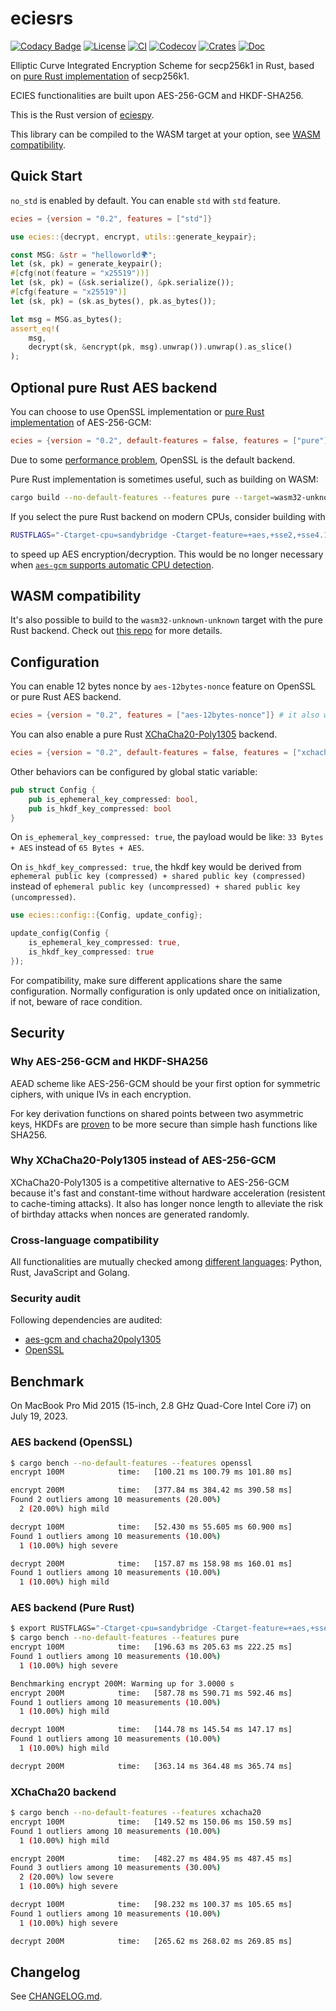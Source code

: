 # eciesrs

[![Codacy Badge](https://api.codacy.com/project/badge/Grade/1c6d6ed949dd4836ab97421039e8be75)](https://app.codacy.com/gh/ecies/rs/dashboard)
[![License](https://img.shields.io/github/license/ecies/rs.svg)](https://github.com/ecies/rs)
[![CI](https://img.shields.io/github/actions/workflow/status/ecies/rs/ci.yml)](https://github.com/ecies/rs/actions)
[![Codecov](https://img.shields.io/codecov/c/github/ecies/rs.svg)](https://codecov.io/gh/ecies/rs)
[![Crates](https://img.shields.io/crates/v/ecies)](https://crates.io/crates/ecies)
[![Doc](https://docs.rs/ecies/badge.svg)](https://docs.rs/ecies/latest/ecies/)

Elliptic Curve Integrated Encryption Scheme for secp256k1 in Rust, based on [pure Rust implementation](https://github.com/paritytech/libsecp256k1) of secp256k1.

ECIES functionalities are built upon AES-256-GCM and HKDF-SHA256.

This is the Rust version of [eciespy](https://github.com/ecies/py).

This library can be compiled to the WASM target at your option, see [WASM compatibility](#wasm-compatibility).

## Quick Start

`no_std` is enabled by default. You can enable `std` with `std` feature.

```toml
ecies = {version = "0.2", features = ["std"]}
```

```rust
use ecies::{decrypt, encrypt, utils::generate_keypair};

const MSG: &str = "helloworld🌍";
let (sk, pk) = generate_keypair();
#[cfg(not(feature = "x25519"))]
let (sk, pk) = (&sk.serialize(), &pk.serialize());
#[cfg(feature = "x25519")]
let (sk, pk) = (sk.as_bytes(), pk.as_bytes());

let msg = MSG.as_bytes();
assert_eq!(
    msg,
    decrypt(sk, &encrypt(pk, msg).unwrap()).unwrap().as_slice()
);
```

## Optional pure Rust AES backend

You can choose to use OpenSSL implementation or [pure Rust implementation](https://github.com/RustCrypto/AEADs) of AES-256-GCM:

```toml
ecies = {version = "0.2", default-features = false, features = ["pure"]}
```

Due to some [performance problem](https://github.com/RustCrypto/AEADs/issues/243), OpenSSL is the default backend.

Pure Rust implementation is sometimes useful, such as building on WASM:

```bash
cargo build --no-default-features --features pure --target=wasm32-unknown-unknown
```

If you select the pure Rust backend on modern CPUs, consider building with

```bash
RUSTFLAGS="-Ctarget-cpu=sandybridge -Ctarget-feature=+aes,+sse2,+sse4.1,+ssse3"
```

to speed up AES encryption/decryption. This would be no longer necessary when [`aes-gcm` supports automatic CPU detection](https://github.com/RustCrypto/AEADs/issues/243#issuecomment-738821935).

## WASM compatibility

It's also possible to build to the `wasm32-unknown-unknown` target with the pure Rust backend. Check out [this repo](https://github.com/ecies/rs-wasm) for more details.

## Configuration

You can enable 12 bytes nonce by `aes-12bytes-nonce` feature on OpenSSL or pure Rust AES backend.

```toml
ecies = {version = "0.2", features = ["aes-12bytes-nonce"]} # it also works with "pure"
```

You can also enable a pure Rust [XChaCha20-Poly1305](https://github.com/RustCrypto/AEADs/tree/master/chacha20poly1305) backend.

```toml
ecies = {version = "0.2", default-features = false, features = ["xchacha20"]}
```

Other behaviors can be configured by global static variable:

```rust
pub struct Config {
    pub is_ephemeral_key_compressed: bool,
    pub is_hkdf_key_compressed: bool
}
```

On `is_ephemeral_key_compressed: true`, the payload would be like: `33 Bytes + AES` instead of `65 Bytes + AES`.

On `is_hkdf_key_compressed: true`, the hkdf key would be derived from `ephemeral public key (compressed) + shared public key (compressed)` instead of `ephemeral public key (uncompressed) + shared public key (uncompressed)`.

```rust
use ecies::config::{Config, update_config};

update_config(Config {
    is_ephemeral_key_compressed: true,
    is_hkdf_key_compressed: true
});
```

For compatibility, make sure different applications share the same configuration. Normally configuration is only updated once on initialization, if not, beware of race condition.

## Security

### Why AES-256-GCM and HKDF-SHA256

AEAD scheme like AES-256-GCM should be your first option for symmetric ciphers, with unique IVs in each encryption.

For key derivation functions on shared points between two asymmetric keys, HKDFs are [proven](https://github.com/ecies/py/issues/82) to be more secure than simple hash functions like SHA256.

### Why XChaCha20-Poly1305 instead of AES-256-GCM

XChaCha20-Poly1305 is a competitive alternative to AES-256-GCM because it's fast and constant-time without hardware acceleration (resistent to cache-timing attacks). It also has longer nonce length to alleviate the risk of birthday attacks when nonces are generated randomly.

### Cross-language compatibility

All functionalities are mutually checked among [different languages](https://github.com/ecies): Python, Rust, JavaScript and Golang.

### Security audit

Following dependencies are audited:

- [aes-gcm and chacha20poly1305](https://research.nccgroup.com/2020/02/26/public-report-rustcrypto-aes-gcm-and-chacha20poly1305-implementation-review/)
- [OpenSSL](https://ostif.org/the-ostif-and-quarkslab-audit-of-openssl-is-complete/)

## Benchmark

On MacBook Pro Mid 2015 (15-inch, 2.8 GHz Quad-Core Intel Core i7) on July 19, 2023.

### AES backend (OpenSSL)

```bash
$ cargo bench --no-default-features --features openssl
encrypt 100M            time:   [100.21 ms 100.79 ms 101.80 ms]

encrypt 200M            time:   [377.84 ms 384.42 ms 390.58 ms]
Found 2 outliers among 10 measurements (20.00%)
  2 (20.00%) high mild

decrypt 100M            time:   [52.430 ms 55.605 ms 60.900 ms]
Found 1 outliers among 10 measurements (10.00%)
  1 (10.00%) high severe

decrypt 200M            time:   [157.87 ms 158.98 ms 160.01 ms]
Found 1 outliers among 10 measurements (10.00%)
  1 (10.00%) high mild
```

### AES backend (Pure Rust)

```bash
$ export RUSTFLAGS="-Ctarget-cpu=sandybridge -Ctarget-feature=+aes,+sse2,+sse4.1,+ssse3"
$ cargo bench --no-default-features --features pure
encrypt 100M            time:   [196.63 ms 205.63 ms 222.25 ms]
Found 1 outliers among 10 measurements (10.00%)
  1 (10.00%) high severe

Benchmarking encrypt 200M: Warming up for 3.0000 s
encrypt 200M            time:   [587.78 ms 590.71 ms 592.46 ms]
Found 1 outliers among 10 measurements (10.00%)
  1 (10.00%) high mild

decrypt 100M            time:   [144.78 ms 145.54 ms 147.17 ms]
Found 1 outliers among 10 measurements (10.00%)
  1 (10.00%) high mild

decrypt 200M            time:   [363.14 ms 364.48 ms 365.74 ms]
```

### XChaCha20 backend

```bash
$ cargo bench --no-default-features --features xchacha20
encrypt 100M            time:   [149.52 ms 150.06 ms 150.59 ms]
Found 1 outliers among 10 measurements (10.00%)
  1 (10.00%) high mild

encrypt 200M            time:   [482.27 ms 484.95 ms 487.45 ms]
Found 3 outliers among 10 measurements (30.00%)
  2 (20.00%) low severe
  1 (10.00%) high severe

decrypt 100M            time:   [98.232 ms 100.37 ms 105.65 ms]
Found 1 outliers among 10 measurements (10.00%)
  1 (10.00%) high severe

decrypt 200M            time:   [265.62 ms 268.02 ms 269.85 ms]
```

## Changelog

See [CHANGELOG.md](./CHANGELOG.md).
